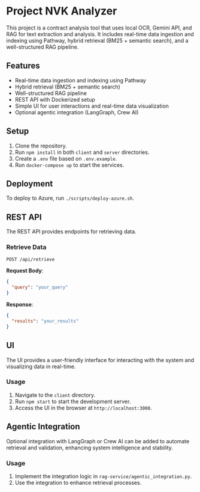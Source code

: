 # Project NVK Analyzer

This project is a contract analysis tool that uses local OCR, Gemini API, and RAG for text extraction and analysis. It includes real-time data ingestion and indexing using Pathway, hybrid retrieval (BM25 + semantic search), and a well-structured RAG pipeline.

## Features
- Real-time data ingestion and indexing using Pathway
- Hybrid retrieval (BM25 + semantic search)
- Well-structured RAG pipeline
- REST API with Dockerized setup
- Simple UI for user interactions and real-time data visualization
- Optional agentic integration (LangGraph, Crew AI)

## Setup

1. Clone the repository.
2. Run `npm install` in both `client` and `server` directories.
3. Create a `.env` file based on `.env.example`.
4. Run `docker-compose up` to start the services.

## Deployment

To deploy to Azure, run `./scripts/deploy-azure.sh`.

## REST API

The REST API provides endpoints for retrieving data.

### Retrieve Data

```
POST /api/retrieve
```

**Request Body**:
```json
{
  "query": "your_query"
}
```

**Response**:
```json
{
  "results": "your_results"
}
```

## UI

The UI provides a user-friendly interface for interacting with the system and visualizing data in real-time.

### Usage
1. Navigate to the `client` directory.
2. Run `npm start` to start the development server.
3. Access the UI in the browser at `http://localhost:3000`.

## Agentic Integration

Optional integration with LangGraph or Crew AI can be added to automate retrieval and validation, enhancing system intelligence and stability.

### Usage
1. Implement the integration logic in `rag-service/agentic_integration.py`.
2. Use the integration to enhance retrieval processes.